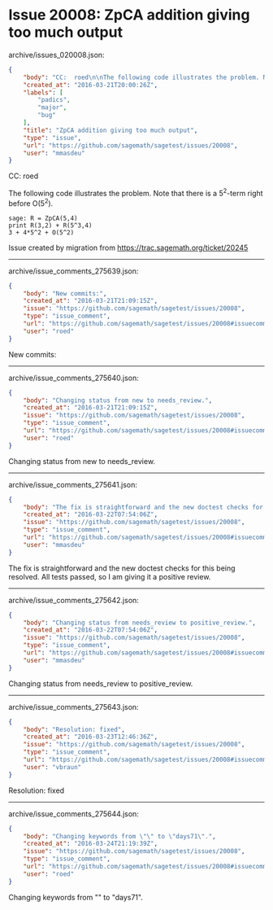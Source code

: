# Issue 20008: ZpCA addition giving too much output

archive/issues_020008.json:
```json
{
    "body": "CC:  roed\n\nThe following code illustrates the problem. Note that there is a 5<sup>2</sup>-term right before O(5<sup>2</sup>).\n\n```\nsage: R = ZpCA(5,4)\nprint R(3,2) + R(5^3,4)\n3 + 4*5^2 + O(5^2)\n```\n\n\nIssue created by migration from https://trac.sagemath.org/ticket/20245\n\n",
    "created_at": "2016-03-21T20:00:26Z",
    "labels": [
        "padics",
        "major",
        "bug"
    ],
    "title": "ZpCA addition giving too much output",
    "type": "issue",
    "url": "https://github.com/sagemath/sagetest/issues/20008",
    "user": "mmasdeu"
}
```
CC:  roed

The following code illustrates the problem. Note that there is a 5<sup>2</sup>-term right before O(5<sup>2</sup>).

```
sage: R = ZpCA(5,4)
print R(3,2) + R(5^3,4)
3 + 4*5^2 + O(5^2)
```


Issue created by migration from https://trac.sagemath.org/ticket/20245





---

archive/issue_comments_275639.json:
```json
{
    "body": "New commits:",
    "created_at": "2016-03-21T21:09:15Z",
    "issue": "https://github.com/sagemath/sagetest/issues/20008",
    "type": "issue_comment",
    "url": "https://github.com/sagemath/sagetest/issues/20008#issuecomment-275639",
    "user": "roed"
}
```

New commits:



---

archive/issue_comments_275640.json:
```json
{
    "body": "Changing status from new to needs_review.",
    "created_at": "2016-03-21T21:09:15Z",
    "issue": "https://github.com/sagemath/sagetest/issues/20008",
    "type": "issue_comment",
    "url": "https://github.com/sagemath/sagetest/issues/20008#issuecomment-275640",
    "user": "roed"
}
```

Changing status from new to needs_review.



---

archive/issue_comments_275641.json:
```json
{
    "body": "The fix is straightforward and the new doctest checks for this being resolved. All tests passed, so I am giving it a positive review.",
    "created_at": "2016-03-22T07:54:06Z",
    "issue": "https://github.com/sagemath/sagetest/issues/20008",
    "type": "issue_comment",
    "url": "https://github.com/sagemath/sagetest/issues/20008#issuecomment-275641",
    "user": "mmasdeu"
}
```

The fix is straightforward and the new doctest checks for this being resolved. All tests passed, so I am giving it a positive review.



---

archive/issue_comments_275642.json:
```json
{
    "body": "Changing status from needs_review to positive_review.",
    "created_at": "2016-03-22T07:54:06Z",
    "issue": "https://github.com/sagemath/sagetest/issues/20008",
    "type": "issue_comment",
    "url": "https://github.com/sagemath/sagetest/issues/20008#issuecomment-275642",
    "user": "mmasdeu"
}
```

Changing status from needs_review to positive_review.



---

archive/issue_comments_275643.json:
```json
{
    "body": "Resolution: fixed",
    "created_at": "2016-03-23T12:46:36Z",
    "issue": "https://github.com/sagemath/sagetest/issues/20008",
    "type": "issue_comment",
    "url": "https://github.com/sagemath/sagetest/issues/20008#issuecomment-275643",
    "user": "vbraun"
}
```

Resolution: fixed



---

archive/issue_comments_275644.json:
```json
{
    "body": "Changing keywords from \"\" to \"days71\".",
    "created_at": "2016-03-24T21:19:39Z",
    "issue": "https://github.com/sagemath/sagetest/issues/20008",
    "type": "issue_comment",
    "url": "https://github.com/sagemath/sagetest/issues/20008#issuecomment-275644",
    "user": "roed"
}
```

Changing keywords from "" to "days71".
